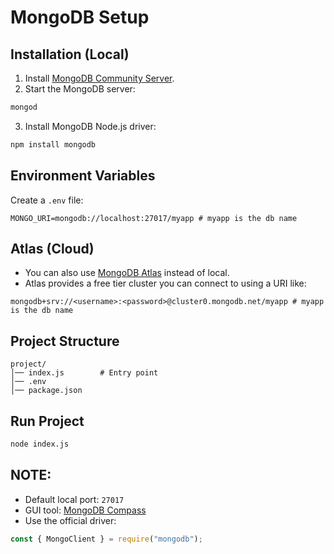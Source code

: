 # MongoDB Setup

## Installation (Local)

1. Install [MongoDB Community Server](https://www.mongodb.com/try/download/community).
2. Start the MongoDB server:

```bash
mongod
```

3. Install MongoDB Node.js driver:

```bash
npm install mongodb
```

## Environment Variables

Create a `.env` file:

```env
MONGO_URI=mongodb://localhost:27017/myapp # myapp is the db name
```

## Atlas (Cloud)

-   You can also use [MongoDB Atlas](https://www.mongodb.com/atlas/database) instead of local.
-   Atlas provides a free tier cluster you can connect to using a URI like:

```
mongodb+srv://<username>:<password>@cluster0.mongodb.net/myapp # myapp is the db name
```

## Project Structure

```
project/
│── index.js        # Entry point
│── .env
│── package.json
```

## Run Project

```bash
node index.js
```

## NOTE:

-   Default local port: `27017`
-   GUI tool: [MongoDB Compass](https://www.mongodb.com/products/compass)
-   Use the official driver:

```js
const { MongoClient } = require("mongodb");
```
